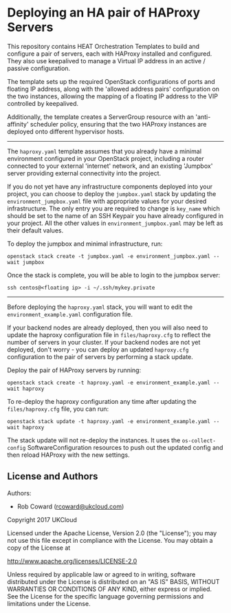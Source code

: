 # Deploying an HA pair of HAProxy Servers

This repository contains HEAT Orchestration Templates to build and configure a pair of servers, each with HAProxy installed and configured. They also use keepalived to manage a Virtual IP address in an active / passive configuration.

The template sets up the required OpenStack configurations of ports and floating IP address, along with the 'allowed address pairs' configuration on the two instances, allowing the mapping of a floating IP address to the VIP controlled by keepalived.

Additionally, the template creates a ServerGroup resource with an 'anti-affinity' scheduler policy, ensuring that the two HAProxy instances are deployed onto different hypervisor hosts.

----------

The `haproxy.yaml` template assumes that you already have a minimal environment configured in your OpenStack project, including a router connected to your external 'internet' network,
and an existing 'Jumpbox' server providing external connectivity into the project. 

If you do not yet have any infrastructure components deployed into your project, you can choose to deploy the `jumpbox.yaml`  stack by updating the `environment_jumpbox.yaml` file with
appropriate values for your desired infrastructure. The only entry you are required to change is `key_name` which should be set to the name of an SSH Keypair you have already configured in your project. All the other values in `environment_jumpbox.yaml` may be left as their default values.

To deploy the jumpbox and minimal infrastructure, run:
```
openstack stack create -t jumpbox.yaml -e environment_jumpbox.yaml --wait jumpbox
```

Once the stack is complete, you will be able to login to the jumpbox server:
```
ssh centos@<floating ip> -i ~/.ssh/mykey.private
```
----------
Before deploying the `haproxy.yaml` stack, you will want to edit the `environment_example.yaml` configuration file. 

If your backend nodes are already deployed, then you will also need to update the haproxy configuration file in `files/haproxy.cfg` to reflect the number of servers in your cluster. If your backend nodes are not yet deployed, don't worry - you can deploy an updated `haproxy.cfg` configuration to the pair of servers by performing a stack update.

Deploy the pair of HAProxy servers by running:
```
openstack stack create -t haproxy.yaml -e environment_example.yaml --wait haproxy
```
To re-deploy the haproxy configuration any time after updating the `files/haproxy.cfg` file, you can run:
```
openstack stack update -t haproxy.yaml -e environment_example.yaml --wait haproxy
```
The stack update will not re-deploy the instances. It uses the `os-collect-config` SoftwareConfiguration resources to push out the updated config and then reload HAProxy with the new settings.


License and Authors
-------------------
Authors:
  * Rob Coward (rcoward@ukcloud.com)

Copyright 2017 UKCloud

Licensed under the Apache License, Version 2.0 (the "License"); you may not use this file except in compliance with the License. You may obtain a copy of the License at

http://www.apache.org/licenses/LICENSE-2.0

Unless required by applicable law or agreed to in writing, software distributed under the License is distributed on an "AS IS" BASIS, WITHOUT WARRANTIES OR CONDITIONS OF ANY KIND, either express or implied. See the License for the specific language governing permissions and limitations under the License.